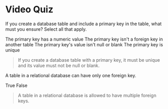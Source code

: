 # Video Quiz

If you create a database table and include a primary key in the table, what must you ensure? Select all that apply.

The primary key has a numeric value
The primary key isn't a foreign key in another table
The primary key's value isn't null or blank
The primary key is unique

> If you create a database table with a primary key, it must be unique and its value must not be null or blank.

A table in a relational database can have only one foreign key.

True
False

> A table in a relational database is allowed to have multiple foreign keys.
